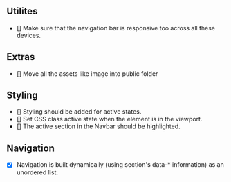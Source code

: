 ## Utilites
- [] Make sure that the navigation bar is responsive too across all these devices.

## Extras
- [] Move all the assets like image into public folder

## Styling
- [] Styling should be added for active states.
- [] Set CSS class active state when the element is in the viewport.
- [] The active section in the Navbar should be highlighted.

## Navigation
- [x] Navigation is built dynamically (using section's data-* information) as an unordered list. 



